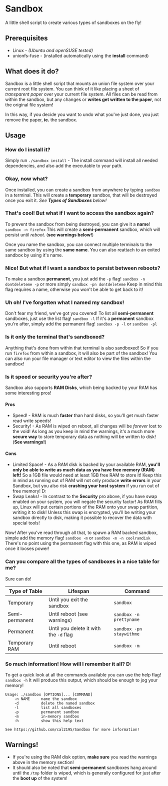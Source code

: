 # Sandbox

A little shell script to create various types of sandboxes on the fly!

## Prerequisites
* Linux - *(Ubuntu and openSUSE tested)*
* unionfs-fuse - (installed automatically using the **install** command)

## What does it do?
Sandbox is a little shell script that mounts an union file system over your current root file system. You can think of it like placing a sheet of *transparent paper* over your current file system. All files can be read from within the sandbox, but any changes or **writes get written to the paper**, not the original file system!

In this way, if you decide you want to undo what you've just done, you just remove the paper, **ie.** the sandbox.

## Usage

### How do I install it?
Simply run `./sandbox install` - The install command will install all needed dependencies, and also add the executable to your path.

### Okay, now what?
Once installed, you can create a sandbox from anywhere by typing `sandbox` in a terminal. This will create a **temporary** sandbox, that will be destroyed once you exit it. *See **Types of Sandboxes** below!*

### That's cool! But what if I want to access the sandbox again?
To prevent the sandbox from being destroyed, you can give it a **name**! `sandbox -n firefox` This will create a **semi-permanent** sandbox, which will persist until *reboot*. (**see warnings below!**)

Once you name the sandbox, you can connect multiple terminals to the same sandbox by using the **same name**. You can also reattach to an exited sandbox by using it's name.

### Nice! But what if I want a sandbox to persist between reboots?
To make a sandbox **permanent**, you just add the `-p` flag!
`sandbox -n dontdeleteme -p` or more simply `sandbox -pn dontdeleteme`
Keep in mind this flag requires a name, otherwise you won't be able to get back to it!

### Uh oh! I've forgotten what I named my sandbox!
Don't fear my friend, we've got you covered! To list all **semi-permanent** sandboxes, just use the list flag!
`sandbox -l`
If it's a **permanent** sandbox you're after, simply add the permanent flag!
`sandbox -p -l` or `sandbox -pl`

### Is it only the terminal that's sandboxed?
Anything that's done from within that terminal is also sandboxed! So if you run `firefox` from within a sandbox, it will also be part of the sandbox! You can also run your file manager or text editor to view the files within the sandbox!

### Is it speed or security you're after?
Sandbox also supports **RAM Disks**, which being backed by your RAM has some interesting pros!
#### Pros
* Speed! - RAM is much **faster** than hard disks, so you'll get much faster read write speeds!
* Security! - As RAM is wiped on reboot, all changes will be *forever* lost to the void! As long as you keep in mind the warnings, it's a much more **secure way** to store temporary data as nothing will be written to disk! (**See warnings!**)

#### Cons
* Limited Space! - As a RAM disk is backed by your available RAM, **you'll only be able to write as much data as you have free memory (RAM) left!** So a 1GB file would need at least 1GB free RAM to store it! Keep this in mind as running out of RAM will not only produce **write errors** in your Sandbox, but you also risk **crashing your host system** if you run out of free memory! D:
* Swap Leaks! - In contrast to the **Security** pro above, if you have swap enabled on your system, you will negate the security factor! As RAM fills up, Linux will put certain portions of the RAM onto your swap partition, writing it to disk! Unless this swap is encrypted, you'll be writing your sandbox directly to disk, making it possible to recover the data with special tools!

Now! After you've read through all that, to spawn a RAM backed sandbox, simple add the memory flag!
`sandbox -m` or `sandbox -m -n coolramdisk`
There's no point using the permanent flag with this one, as RAM is wiped once it looses power!

### Can you compare all the types of sandboxes in a nice table for me?
Sure can do!

Type of Table | Lifespan | Command
--------------|----------|--------
Temporary | Until you exit the sandbox | `sandbox`
Semi-permanent | Until reboot (see warnings) | `sandbox -n prettyname`
Permanent | Until you delete it with the `-d` flag | `sandbox -pn staywithme`
Temporary RAM | Until reboot | `sandbox -m`


### So much information! How will I remember it all? D:
To get a quick look at all the commands available you can use the help flag!
`sandbox -h`
It will produce this output, which should be enough to jog your memory!
```
Usage: ./sandbox [OPTIONS]... [COMMAND]
    -n NAME     name the sandbox
    -d          delete the named sandbox
    -l          list all sandboxes
    -p          permanent sandbox
    -m          in-memory sandbox
    -h          show this help text

See https://github.com/cal2195/Sandbox for more information!
```

## Warnings!
* If you're using the RAM disk option, **make sure** you read the warnings above in the memory section!
* It should also be noted that **semi-permanent** sandboxes hang around until the `/tmp` folder is wiped, which is generally configured for just after the **boot up** of the system!
